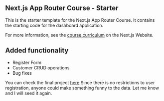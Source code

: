 ## Next.js App Router Course - Starter

This is the starter template for the Next.js App Router Course. It contains the starting code for the dashboard application.

For more information, see the [course curriculum](https://nextjs.org/learn) on the Next.js Website.

## Added functionality

- Register Form
- Customer CRUD operations
- Bug fixes

You can check the final project [here]([https://nextjs.org/learn](https://nextjs-dashboard-green-three-61.vercel.app)https://nextjs-dashboard-green-three-61.vercel.app)
Since there is no restrictions to user registration, anyone could make something funny to the data. Let me know and I will seed it again.
